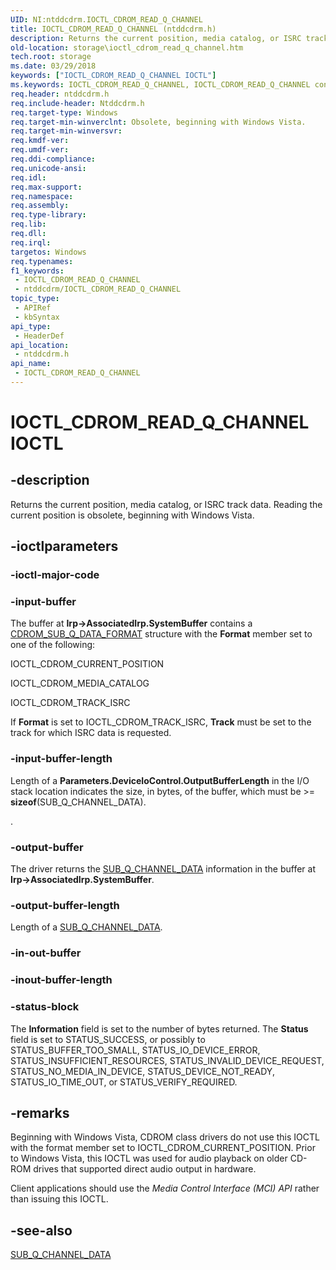 ```yaml
---
UID: NI:ntddcdrm.IOCTL_CDROM_READ_Q_CHANNEL
title: IOCTL_CDROM_READ_Q_CHANNEL (ntddcdrm.h)
description: Returns the current position, media catalog, or ISRC track data. Reading the current position is obsolete, beginning with Windows Vista.
old-location: storage\ioctl_cdrom_read_q_channel.htm
tech.root: storage
ms.date: 03/29/2018
keywords: ["IOCTL_CDROM_READ_Q_CHANNEL IOCTL"]
ms.keywords: IOCTL_CDROM_READ_Q_CHANNEL, IOCTL_CDROM_READ_Q_CHANNEL control, IOCTL_CDROM_READ_Q_CHANNEL control code [Storage Devices], k307_1b91e5f3-ecd0-429d-a4d1-8b77170d14e7.xml, ntddcdrm/IOCTL_CDROM_READ_Q_CHANNEL, storage.ioctl_cdrom_read_q_channel
req.header: ntddcdrm.h
req.include-header: Ntddcdrm.h
req.target-type: Windows
req.target-min-winverclnt: Obsolete, beginning with Windows Vista.
req.target-min-winversvr: 
req.kmdf-ver: 
req.umdf-ver: 
req.ddi-compliance: 
req.unicode-ansi: 
req.idl: 
req.max-support: 
req.namespace: 
req.assembly: 
req.type-library: 
req.lib: 
req.dll: 
req.irql: 
targetos: Windows
req.typenames: 
f1_keywords:
 - IOCTL_CDROM_READ_Q_CHANNEL
 - ntddcdrm/IOCTL_CDROM_READ_Q_CHANNEL
topic_type:
 - APIRef
 - kbSyntax
api_type:
 - HeaderDef
api_location:
 - ntddcdrm.h
api_name:
 - IOCTL_CDROM_READ_Q_CHANNEL
---
```


# IOCTL_CDROM_READ_Q_CHANNEL IOCTL


## -description

Returns the current position, media catalog, or ISRC track data. Reading the current position is obsolete, beginning with Windows Vista.

## -ioctlparameters

### -ioctl-major-code

### -input-buffer

The buffer at <b>Irp->AssociatedIrp.SystemBuffer</b> contains a <a href="/windows-hardware/drivers/ddi/ntddcdrm/ns-ntddcdrm-_cdrom_sub_q_data_format">CDROM_SUB_Q_DATA_FORMAT</a> structure with the <b>Format</b> member set to one of the following:

IOCTL_CDROM_CURRENT_POSITION

IOCTL_CDROM_MEDIA_CATALOG

IOCTL_CDROM_TRACK_ISRC

If <b>Format</b> is set to IOCTL_CDROM_TRACK_ISRC, <b>Track</b> must be set to the track for which ISRC data is requested.

### -input-buffer-length

Length of a <b>
       Parameters.DeviceIoControl.OutputBufferLength</b> in the I/O stack location indicates the size, in bytes, of the buffer, which must be >= <b>sizeof</b>(SUB_Q_CHANNEL_DATA).

.

### -output-buffer

The driver returns the <a href="/windows-hardware/drivers/ddi/ntddcdrm/ns-ntddcdrm-_sub_q_channel_data">SUB_Q_CHANNEL_DATA</a> information in the buffer at <b>Irp->AssociatedIrp.SystemBuffer</b>.

### -output-buffer-length

Length of a <a href="/windows-hardware/drivers/ddi/ntddcdrm/ns-ntddcdrm-_sub_q_channel_data">SUB_Q_CHANNEL_DATA</a>.

### -in-out-buffer

### -inout-buffer-length

### -status-block

The <b>Information</b> field is set to the number of bytes returned. The <b>Status</b> field is set to STATUS_SUCCESS, or possibly to STATUS_BUFFER_TOO_SMALL, STATUS_IO_DEVICE_ERROR, STATUS_INSUFFICIENT_RESOURCES, STATUS_INVALID_DEVICE_REQUEST, STATUS_NO_MEDIA_IN_DEVICE, STATUS_DEVICE_NOT_READY, STATUS_IO_TIME_OUT, or STATUS_VERIFY_REQUIRED.

## -remarks

Beginning with Windows Vista, CDROM class drivers do not use this IOCTL with the format member set to IOCTL_CDROM_CURRENT_POSITION. Prior to Windows Vista, this IOCTL was used for audio playback on older CD-ROM drives that supported direct audio output in hardware.

Client applications should use the <i>Media Control Interface (MCI) API</i> rather than issuing this IOCTL.

## -see-also

<a href="/windows-hardware/drivers/ddi/ntddcdrm/ns-ntddcdrm-_sub_q_channel_data">SUB_Q_CHANNEL_DATA</a>
